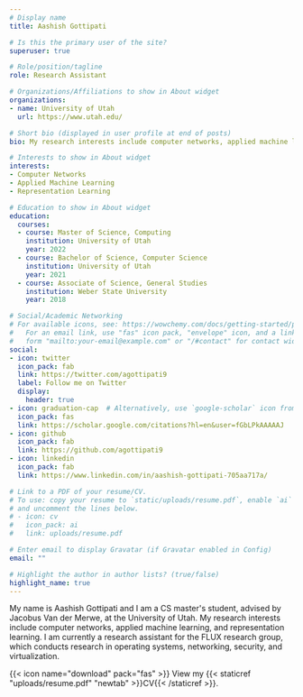 ```yaml
---
# Display name
title: Aashish Gottipati

# Is this the primary user of the site?
superuser: true

# Role/position/tagline
role: Research Assistant

# Organizations/Affiliations to show in About widget
organizations:
- name: University of Utah
  url: https://www.utah.edu/

# Short bio (displayed in user profile at end of posts)
bio: My research interests include computer networks, applied machine learning, and representation learning.

# Interests to show in About widget
interests:
- Computer Networks
- Applied Machine Learning
- Representation Learning

# Education to show in About widget
education:
  courses:
  - course: Master of Science, Computing
    institution: University of Utah
    year: 2022
  - course: Bachelor of Science, Computer Science
    institution: University of Utah
    year: 2021
  - course: Associate of Science, General Studies
    institution: Weber State University
    year: 2018

# Social/Academic Networking
# For available icons, see: https://wowchemy.com/docs/getting-started/page-builder/#icons
#   For an email link, use "fas" icon pack, "envelope" icon, and a link in the
#   form "mailto:your-email@example.com" or "/#contact" for contact widget.
social:
- icon: twitter
  icon_pack: fab
  link: https://twitter.com/agottipati9
  label: Follow me on Twitter
  display:
    header: true
- icon: graduation-cap  # Alternatively, use `google-scholar` icon from `ai` icon pack
  icon_pack: fas
  link: https://scholar.google.com/citations?hl=en&user=fGbLPkAAAAAJ
- icon: github
  icon_pack: fab
  link: https://github.com/agottipati9
- icon: linkedin
  icon_pack: fab
  link: https://www.linkedin.com/in/aashish-gottipati-705aa717a/

# Link to a PDF of your resume/CV.
# To use: copy your resume to `static/uploads/resume.pdf`, enable `ai` icons in `params.toml`, 
# and uncomment the lines below.
# - icon: cv
#   icon_pack: ai
#   link: uploads/resume.pdf

# Enter email to display Gravatar (if Gravatar enabled in Config)
email: ""

# Highlight the author in author lists? (true/false)
highlight_name: true
---
```


My name is Aashish Gottipati and I am a CS master's student, advised by Jacobus Van der Merwe, at the University of Utah. My research interests include computer networks, applied machine learning, and representation learning. I am currently a research assistant for the FLUX research group, which conducts research in operating systems, networking, security, and virtualization.

{{< icon name="download" pack="fas" >}} View my {{< staticref "uploads/resume.pdf" "newtab" >}}CV{{< /staticref >}}.
